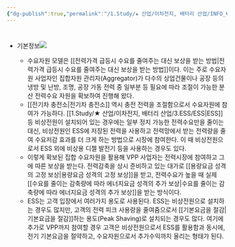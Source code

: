 ```yaml
---
{"dg-publish":true,"permalink":"/1.Study/★ 산업/이차전지, 배터리 산업/INFO_배터리/수요자원 모델/","created":"2024-11-20T21:02:27.689+09:00","updated":"2025-06-03T20:07:21.537+09:00"}
---
```


#

- 기본정보![](https://i.imgur.com/UmwyvH5.png)

	- 수요자원 모델은 [[전력가격 급등시 수요를 줄여주는 대신 보상을 받는 방법\|전력가격 급등시 수요를 줄여주는 대신 보상을 받는 방법]]이다. 이는 주로 수요자원 사업자인 집합자원 관리자(Aggregator)가 다수의 상업건물이나 공장 등의 냉방 및 난방, 조명, 공장 가동 전력 중 일부분 등 필요에 따라 조절이 가능한 분산 전력수요 자원을 확보하여 진행해 왔다. 
	- [[전기차 충전소\|전기차 충전소]] 역시 충전 전력을 조절함으로서 수요자원에 참여가 가능하다. [[1.Study/★ 산업/이차전지, 배터리 산업/3.ESS/ESS\|ESS]] 등 비상전원이 설치되어 있는 경우에는 일부 정지 가능한 전력수요만을 줄이는 대신, 비상전원인 ESS에 저장된 전력을 사용하고 전력망에서 받는 전력량을 줄여 수요저감 효과를 더 크게 하는 방법으로 시장에 참여한다. 이 때 비상전원으로서 ESS 외에 비상용 디젤 발전기 등을 사용하는 경우도 있다. 
	- 이렇게 확보된 집합 수요자원을 활용해 VPP 사업자는 전력시장에 참여하고 그에 따른 보상을 받는다. 전력감축을 상시 준비하고 있는 대가로 [[용량요금 성격의 고정 보상\|용량요금 성격의 고정 보상]]을 받고, 전력수요가 높을 때 실제 [[수요를 줄이는 감축량에 따라 에너지요금 성격의 추가 보상\|수요를 줄이는 감축량에 따라 에너지요금 성격의 추가 보상]]을 받는 방식이다.
	- ESS는 고객 입장에서 여러가지 용도로 사용된다. ESS는 비상전원으로 설치하는 경우도 많지만, 고객의 전력 피크 사용량을 줄여줌으로서 [[기본요금을 절감\|기본요금을 절감]]하는 용도(Peak Shaving)로 설치되는 경우도 많다. 여기에 추가로 VPP까지 참여할 경우 고객은 비상전원으로서 ESS를 활용함과 동시에, 전기 기본요금을 절약하고, 수요자원으로서 추가수익까지 올리는 형태가 된다.

